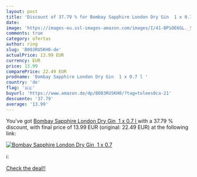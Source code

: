 ```yaml
---
layout: post
title: 'Discount of 37.79 % for Bombay Sapphire London Dry Gin  1 x 0.7 '
date: 
image: 'https://images-eu.ssl-images-amazon.com/images/I/41-BPiOE6GL._SL200_.jpg'
comments: true
category: ofertas
author: ring
slug: 'B003RUSKH0-de'
actualPrice: 13.99 EUR
currency: EUR
price: 13.99
comparePrice: 22.49 EUR
prodname: 'Bombay Sapphire London Dry Gin  1 x 0.7 l '
country: 'de'
flag: '🇩🇪'
buyurl: 'https://www.amazon.de/dp/B003RUSKH0/?tag=tolees0ca-21'
descuento: '37.79'
average: '13.99'
---
```


You've got [Bombay Sapphire London Dry Gin  1 x 0.7 l ](https://www.amazon.de/dp/B003RUSKH0/?tag=tolees0ca-21) with a  37.79 % discount, with final price of 13.99 EUR (original: 22.49 EUR) at the following link:

[![Bombay Sapphire London Dry Gin  1 x 0.7 ](https://images-eu.ssl-images-amazon.com/images/I/41-BPiOE6GL._SL200_.jpg)](https://www.amazon.de/dp/B003RUSKH0/?tag=tolees0ca-21)

ℹ️:


[Check the deal!!](https://www.amazon.de/dp/B003RUSKH0/?tag=tolees0ca-21)
